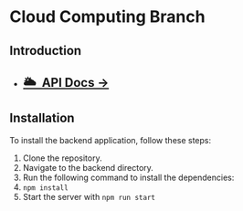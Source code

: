 # Cloud Computing Branch

## Introduction

- ## [🌥&nbsp;&nbsp;API Docs &rarr;](https://app.swaggerhub.com/apis-docs/LANGARIRANO/capstone/)

## Installation

To install the backend application, follow these steps:

1. Clone the repository.
2. Navigate to the backend directory.
3. Run the following command to install the dependencies:
4. `npm install`
5. Start the server with `npm run start`
